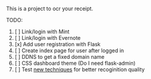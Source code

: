 This is a project to ocr your receipt.


TODO:  
1. [ ] Link/login with Mint  
2. [ ] Link/login with Evernote  
3. [x] Add user registration with Flask  
4. [ ] Create index page for user after logged in  
5. [ ] DDNS to get a fixed domain name  
6. [ ] CSS dashboard theme (Do I need flask-admin)  
7. [ ] Test [new techniques][1] for better recoginition quality  

[1]: https://news.ycombinator.com/item?id=9775753
